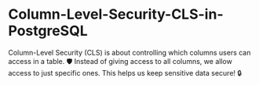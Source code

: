 # Column-Level-Security-CLS-in-PostgreSQL
Column-Level Security (CLS) is about controlling which columns users can access in a table. 🛡️ Instead of giving access to all columns, we allow access to just specific ones. This helps us keep sensitive data secure! 🔒
